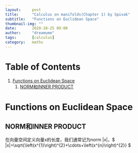 ```yaml
---
layout:     post
title:      "Calculus on manifolds(Chapter 1) by Spivak"
subtitle:   "Functions on Euclidean Space"
thumbnail-img: ""
date:       2020-10-25 09:00
author:     "dreamume"
tags: 		[calculus]
category:   maths
---
```

<head>
    <script src="https://cdn.mathjax.org/mathjax/latest/MathJax.js?config=TeX-AMS-MML_HTMLorMML" type="text/javascript"></script>
    <script type="text/x-mathjax-config">
        MathJax.Hub.Config({
            tex2jax: {
            skipTags: ['script', 'noscript', 'style', 'textarea', 'pre'],
            inlineMath: [['$','$']]
            }
        });
    </script>
</head>

# Table of Contents

1.  [Functions on Euclidean Space](#org1e41881)
    1.  [NORM和INNER PRODUCT](#orgc505888)


<a id="org1e41881"></a>

# Functions on Euclidean Space


<a id="orgc505888"></a>

## NORM和INNER PRODUCT

在向量空间定义向量x的长度，我们通常记为norm |x|，$ \|x\|=\\sqrt{\\left(x^{1}\\right)^{2}+\\cdots+\\left(x^{n}\\right)^{2}} $

